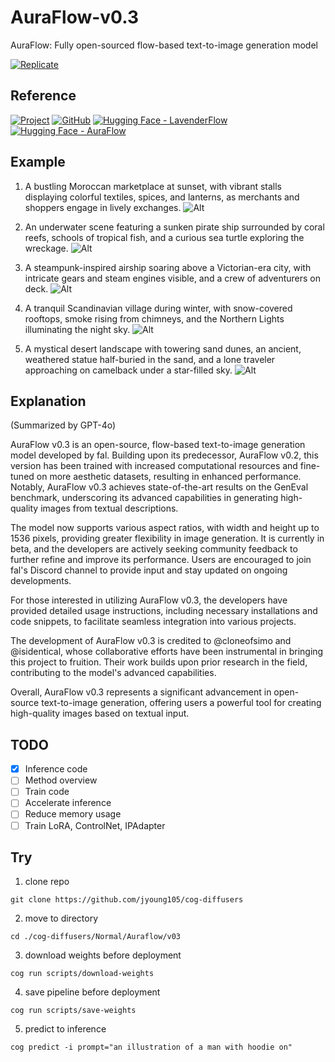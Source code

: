 # AuraFlow-v0.3

AuraFlow: Fully open-sourced flow-based text-to-image generation model

[![Replicate](https://replicate.com/jyoung105/auraflow-v3/badge)](https://replicate.com/jyoung105/auraflow-v3/)

## Reference

[![Project](https://img.shields.io/badge/project-8A2BE2)](https://blog.fal.ai/auraflow/)
[![GitHub](https://img.shields.io/badge/GitHub-Repo-181717?logo=github)](https://github.com/cloneofsimo/minRF)
[![Hugging Face - LavenderFlow](https://img.shields.io/badge/🤗%20Huggingface-Model_1-yellow)](https://huggingface.co/cloneofsimo/lavenderflow-5.6B)
[![Hugging Face - AuraFlow](https://img.shields.io/badge/🤗%20Huggingface-Model_2-yellow)](https://huggingface.co/fal/AuraFlow-v0.3)

## Example

1. A bustling Moroccan marketplace at sunset, with vibrant stalls displaying colorful textiles, spices, and lanterns, as merchants and shoppers engage in lively exchanges.
![Alt](../../../assets/af31.png)

2. An underwater scene featuring a sunken pirate ship surrounded by coral reefs, schools of tropical fish, and a curious sea turtle exploring the wreckage.
![Alt](../../../assets/af32.png)

3. A steampunk-inspired airship soaring above a Victorian-era city, with intricate gears and steam engines visible, and a crew of adventurers on deck.
![Alt](../../../assets/af33.png)

4. A tranquil Scandinavian village during winter, with snow-covered rooftops, smoke rising from chimneys, and the Northern Lights illuminating the night sky.
![Alt](../../../assets/af34.png)

5. A mystical desert landscape with towering sand dunes, an ancient, weathered statue half-buried in the sand, and a lone traveler approaching on camelback under a star-filled sky.
![Alt](../../../assets/af35.png)

## Explanation

(Summarized by GPT-4o)

AuraFlow v0.3 is an open-source, flow-based text-to-image generation model developed by fal. Building upon its predecessor, AuraFlow v0.2, this version has been trained with increased computational resources and fine-tuned on more aesthetic datasets, resulting in enhanced performance. Notably, AuraFlow v0.3 achieves state-of-the-art results on the GenEval benchmark, underscoring its advanced capabilities in generating high-quality images from textual descriptions. 

The model now supports various aspect ratios, with width and height up to 1536 pixels, providing greater flexibility in image generation. It is currently in beta, and the developers are actively seeking community feedback to further refine and improve its performance. Users are encouraged to join fal's Discord channel to provide input and stay updated on ongoing developments. 

For those interested in utilizing AuraFlow v0.3, the developers have provided detailed usage instructions, including necessary installations and code snippets, to facilitate seamless integration into various projects. 

The development of AuraFlow v0.3 is credited to @cloneofsimo and @isidentical, whose collaborative efforts have been instrumental in bringing this project to fruition. Their work builds upon prior research in the field, contributing to the model's advanced capabilities. 

Overall, AuraFlow v0.3 represents a significant advancement in open-source text-to-image generation, offering users a powerful tool for creating high-quality images based on textual input.

## TODO
- [x] Inference code
- [ ] Method overview
- [ ] Train code
- [ ] Accelerate inference
- [ ] Reduce memory usage
- [ ] Train LoRA, ControlNet, IPAdapter

## Try

1. clone repo
```
git clone https://github.com/jyoung105/cog-diffusers
```

2. move to directory
```
cd ./cog-diffusers/Normal/Auraflow/v03
```

3. download weights before deployment
```
cog run scripts/download-weights
```

4. save pipeline before deployment
```
cog run scripts/save-weights
```

5. predict to inference
```
cog predict -i prompt="an illustration of a man with hoodie on"
```